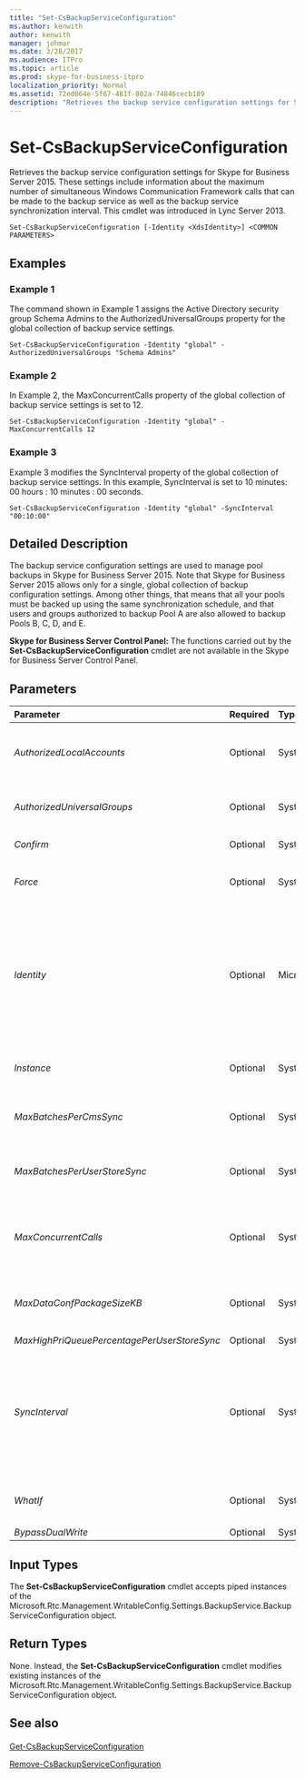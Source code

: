 ```yaml
---
title: "Set-CsBackupServiceConfiguration"
ms.author: kenwith
author: kenwith
manager: johmar
ms.date: 3/28/2017
ms.audience: ITPro
ms.topic: article
ms.prod: skype-for-business-itpro
localization_priority: Normal
ms.assetid: 72ed064e-5f67-481f-802a-74846cecb189
description: "Retrieves the backup service configuration settings for Skype for Business Server 2015. These settings include information about the maximum number of simultaneous Windows Communication Framework calls that can be made to the backup service as well as the backup service synchronization interval. This cmdlet was introduced in Lync Server 2013."
---
```


# Set-CsBackupServiceConfiguration
 
Retrieves the backup service configuration settings for Skype for Business Server 2015. These settings include information about the maximum number of simultaneous Windows Communication Framework calls that can be made to the backup service as well as the backup service synchronization interval. This cmdlet was introduced in Lync Server 2013.
  
```
Set-CsBackupServiceConfiguration [-Identity <XdsIdentity>] <COMMON PARAMETERS>

```

## Examples
<a name="Examples"> </a>

### Example 1

The command shown in Example 1 assigns the Active Directory security group Schema Admins to the AuthorizedUniversalGroups property for the global collection of backup service settings.
  
```
Set-CsBackupServiceConfiguration -Identity "global" -AuthorizedUniversalGroups "Schema Admins"
```

### Example 2

In Example 2, the MaxConcurrentCalls property of the global collection of backup service settings is set to 12.
  
```
Set-CsBackupServiceConfiguration -Identity "global" -MaxConcurrentCalls 12
```

### Example 3

Example 3 modifies the SyncInterval property of the global collection of backup service settings. In this example, SyncInterval is set to 10 minutes: 00 hours : 10 minutes : 00 seconds.
  
```
Set-CsBackupServiceConfiguration -Identity "global" -SyncInterval "00:10:00"
```

## Detailed Description
<a name="DetailedDescription"> </a>

The backup service configuration settings are used to manage pool backups in Skype for Business Server 2015. Note that Skype for Business Server 2015 allows only for a single, global collection of backup configuration settings. Among other things, that means that all your pools must be backed up using the same synchronization schedule, and that users and groups authorized to backup Pool A are also allowed to backup Pools B, C, D, and E.
  
 **Skype for Business Server Control Panel:** The functions carried out by the **Set-CsBackupServiceConfiguration** cmdlet are not available in the Skype for Business Server Control Panel.
  
## Parameters
<a name="DetailedDescription"> </a>

|**Parameter**|**Required**|**Type**|**Description**|
|:-----|:-----|:-----|:-----|
| _AuthorizedLocalAccounts_ <br/> |Optional  <br/> |System.String  <br/> |Names of the local users/local groups that are authorized to run the backup service. The default value is Network Service.  <br/> |
| _AuthorizedUniversalGroups_ <br/> |Optional  <br/> |System.String  <br/> |Names of the universal groups authorized to run the backup service. The default value is Schema admins.  <br/> |
| _Confirm_ <br/> |Optional  <br/> |System.Management.Automation.SwitchParameter  <br/> |Prompts you for confirmation before executing the command.  <br/> |
| _Force_ <br/> |Optional  <br/> |System.Management.Automation.SwitchParameter  <br/> |Suppresses the display of any non-fatal error message that might occur when running the command.  <br/> |
| _Identity_ <br/> |Optional  <br/> |Microsoft.Rtc.Management.Xds.XdsIdentity  <br/> |Unique identifier for the backup service configuration settings. Because you can only have a single, global instance of these settings, you do not need to specify an Identity when calling the **Set-CsBackupServiceConfiguration** cmdlet. If you prefer, however, you can use the following syntax to reference the global settings: <br/>  `-Identity global` <br/> |
| _Instance_ <br/> |Optional  <br/> |System.Management.Automation.PSObject  <br/> |Allows you to pass a reference to an object to the cmdlet rather than set individual parameter values.  <br/> |
| _MaxBatchesPerCmsSync_ <br/> |Optional  <br/> |System.Int32  <br/> |Maximum number of batches that the CMS backup module will export during each export cycle. The default value is 500.  <br/> |
| _MaxBatchesPerUserStoreSync_ <br/> |Optional  <br/> |System.Int32  <br/> |Maximum number of batches that the User Store backup module will export during each export cycle. The default value is 500.  <br/> |
| _MaxConcurrentCalls_ <br/> |Optional  <br/> |System.Int32  <br/> |The maximum number of Windows Communication Foundation (WCF) calls that can be made to the backup service at the same time. The default value is 10.  <br/> |
| _MaxDataConfPackageSizeKB_ <br/> |Optional  <br/> |System.Int32  <br/> |Maximum size of the data package (in kilobytes) that the Data Conference module will export during each export cycle. The default value is 102400.  <br/> |
| _MaxHighPriQueuePercentagePerUserStoreSync_ <br/> |Optional  <br/> |System.Int32  <br/> |PARAMVALUE: Int32  <br/> |
| _SyncInterval_ <br/> |Optional  <br/> |System.TimeSpan  <br/> |Specifies the amount of time that the service waits before synchronizing a pool with its backup pool. The default value is 2 minutes (00:02:00, or 00 hours, 02 minutes, 00 seconds). The SyncInterval can be configured to any value between 5 seconds (00:00:05) and 3 hours (03:00:00), inclusive.  <br/> |
| _WhatIf_ <br/> |Optional  <br/> |System.Management.Automation.SwitchParameter  <br/> |Describes what would happen if you executed the command without actually executing the command.  <br/> |
| _BypassDualWrite_ <br/> |Optional  <br/> |System.Boolean  <br/> |PARAMVALUE: $true | $false  <br/> |
   
## Input Types
<a name="InputTypes"> </a>

The **Set-CsBackupServiceConfiguration** cmdlet accepts piped instances of the Microsoft.Rtc.Management.WritableConfig.Settings.BackupService.BackupServiceConfiguration object.
  
## Return Types
<a name="ReturnTypes"> </a>

None. Instead, the **Set-CsBackupServiceConfiguration** cmdlet modifies existing instances of the Microsoft.Rtc.Management.WritableConfig.Settings.BackupService.BackupServiceConfiguration object.
  
## See also
<a name="ReturnTypes"> </a>

#### 

[Get-CsBackupServiceConfiguration](get-csbackupserviceconfiguration.md)
  
[Remove-CsBackupServiceConfiguration](remove-csbackupserviceconfiguration.md)

